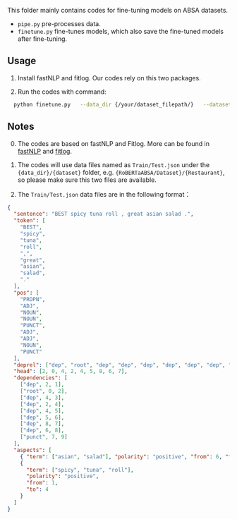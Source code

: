 This folder  mainly contains codes for fine-tuning  models on ABSA datasets.
- `pipe.py` pre-processes data. 
- `finetune.py` fine-tunes models, which  also  save the fine-tuned models after fine-tuning.

## Usage

1. Install fastNLP and fitlog. Our codes  rely on this two packages.



2. Run the codes with command:

```bash
  python finetune.py   --data_dir {/your/dataset_filepath/}   --dataset {dataset_name}
```


## Notes

0. The codes are based on fastNLP and Fitlog. More can be found in [fastNLP](https://fastnlp.readthedocs.io/zh/latest/) and [fitlog](https://fitlog.readthedocs.io/zh/latest/).
1. The codes will use data files named as  `Train/Test.json`  under the  `{data_dir}/{dataset}` folder, e.g. `{RoBERTaABSA/Dataset}/{Restaurant}`, so please make sure this two files are available.


2. The `Train/Test.json` data files are in the following format：

```json
{
  "sentence": "BEST spicy tuna roll , great asian salad .",
  "token": [
    "BEST",
    "spicy",
    "tuna",
    "roll",
    ",",
    "great",
    "asian",
    "salad",
    "."
  ],
  "pos": [
    "PROPN",
    "ADJ",
    "NOUN",
    "NOUN",
    "PUNCT",
    "ADJ",
    "ADJ",
    "NOUN",
    "PUNCT"
  ],
  "deprel": ["dep", "root", "dep", "dep", "dep", "dep", "dep", "dep", "punct"],
  "head": [2, 0, 4, 2, 4, 5, 8, 6, 7],
  "dependencies": [
    ["dep", 2, 1],
    ["root", 0, 2],
    ["dep", 4, 3],
    ["dep", 2, 4],
    ["dep", 4, 5],
    ["dep", 5, 6],
    ["dep", 8, 7],
    ["dep", 6, 8],
    ["punct", 7, 9]
  ],
  "aspects": [
    { "term": ["asian", "salad"], "polarity": "positive", "from": 6, "to": 8 },
    {
      "term": ["spicy", "tuna", "roll"],
      "polarity": "positive",
      "from": 1,
      "to": 4
    }
  ]
}
```
